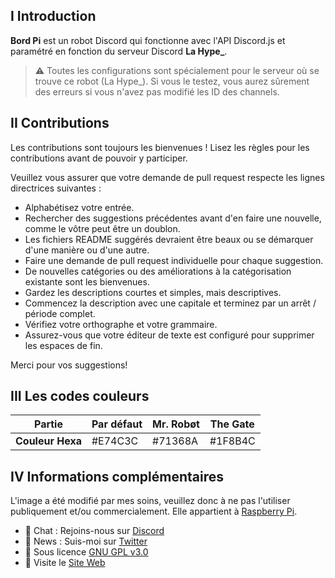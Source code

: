 ## I Introduction

**Bord Pi** est un robot Discord qui fonctionne avec l'API Discord.js et paramétré en fonction du serveur Discord **La Hype_**.

> ⚠ Toutes les configurations sont spécialement pour le serveur où se trouve ce robot (La Hype_). Si vous le testez, vous aurez sûrement des erreurs si vous n'avez pas modifié les ID des channels.


## II Contributions

Les contributions sont toujours les bienvenues ! Lisez les règles pour les contributions avant de pouvoir y participer.


Veuillez vous assurer que votre demande de pull request respecte les lignes directrices suivantes :

- Alphabétisez votre entrée.
- Rechercher des suggestions précédentes avant d'en faire une nouvelle, comme le vôtre peut être un doublon.
- Les fichiers README suggérés devraient être beaux ou se démarquer d'une manière ou d'une autre.
- Faire une demande de pull request individuelle pour chaque suggestion.
- De nouvelles catégories ou des améliorations à la catégorisation existante sont les bienvenues.
- Gardez les descriptions courtes et simples, mais descriptives.
- Commencez la description avec une capitale et terminez par un arrêt / période complet.
- Vérifiez votre orthographe et votre grammaire.
- Assurez-vous que votre éditeur de texte est configuré pour supprimer les espaces de fin.

Merci pour vos suggestions!


## III Les codes couleurs

| **Partie**  | Par défaut | Mr. Robøt | The Gate |
|---------|------------|----------|----------|
| **Couleur Hexa** | #E74C3C   | #71368A  | #1F8B4C  |

## IV Informations complémentaires

L'image a été modifié par mes soins, veuillez donc à ne pas l'utiliser publiquement et/ou commercialement. Elle appartient à [Raspberry Pi](https://www.raspberrypi.org/trademark-rules/). 

- 💬  Chat : Rejoins-nous sur [Discord](https://www.thomasbnt.fr/discord/)
- 📣  News : Suis-moi sur [Twitter](https://twitter.com/Hyprimort)
- 📕  Sous licence [GNU GPL v3.0](LICENSE)
- 🔗  Visite le [Site Web](https://www.thomasbnt.fr)
